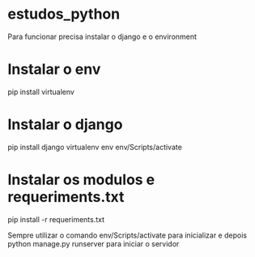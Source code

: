 # estudos_python
Para funcionar precisa instalar o django e o environment
# Instalar o env
pip install virtualenv
# Instalar o django
pip install django
virtualenv env
env/Scripts/activate
# Instalar os modulos e requeriments.txt
pip install -r requeriments.txt

Sempre utilizar o comando env/Scripts/activate para inicializar e depois python manage.py runserver para iniciar o servidor
